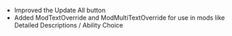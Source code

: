 - Improved the Update All button
- Added ModTextOverride and ModMultiTextOverride for use in mods like Detailed Descriptions / Ability Choice